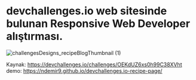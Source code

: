 # devchallenges.io web sitesinde bulunan Responsive Web Developer alıştırması.

![challengesDesigns_recipeBlogThumbnail (1)](https://github.com/ndemir9/devchallenges.io-recipe-page/assets/73329877/6f2bf01f-752a-4249-b14a-d4e87e631383)

Kaynak: https://devchallenges.io/challenges/OEKdUZ6xs0h99C38XVht
<br />
demo: https://ndemir9.github.io/devchallenges.io-recipe-page/
